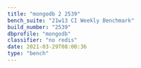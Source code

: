 ```yaml
---
title: "mongodb 2 2539"
bench_suite: "21w13 CI Weekly Benchmark"
build_number: "2539"
dbprofile: "mongodb"
classifier: "no redis"
date: 2021-03-29T08:00:36
type: "bench"
---
```

